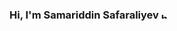 ### Hi, I'm Samariddin Safaraliyev <img src="https://www.google.com/url?sa=i&url=https%3A%2F%2Fgiphy.com%2Fstickers%2FFlybuys-transparent-flybuys-Ln4Vx6XeJLRxyCphoj&psig=AOvVaw3Y_DiXGuiT86OhmAZzp3IO&ust=1709281757734000&source=images&cd=vfe&opi=89978449&ved=0CBIQjRxqFwoTCLDEi_aQ0IQDFQAAAAAdAAAAABBK" width=10px alt="hello">

